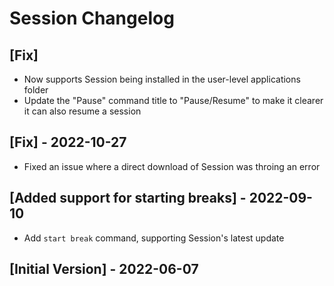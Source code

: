 # Session Changelog

## [Fix]
- Now supports Session being installed in the user-level applications folder
- Update the "Pause" command title to "Pause/Resume" to make it clearer it can also resume a session

## [Fix] - 2022-10-27

- Fixed an issue where a direct download of Session was throing an error

## [Added support for starting breaks] - 2022-09-10

- Add `start break` command, supporting Session's latest update

## [Initial Version] - 2022-06-07
